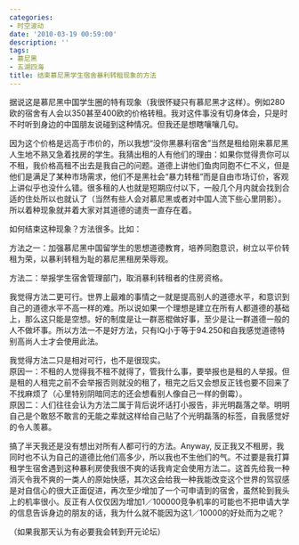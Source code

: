 ```yaml
---
categories:
- 时空波动
date: '2010-03-19 00:59:00'
description: ''
tags:
- 慕尼黑
- 五湖四海
title: 结束慕尼黑学生宿舍暴利转租现象的方法
---
```

据说这是慕尼黑中国学生圈的特有现象（我很怀疑只有慕尼黑才这样）。例如280欧的宿舍有人会以350甚至400欧的价格转租。我对这件事没有切身体会，只是时不时听到身边的中国朋友说碰到这种情况。但我还是想瞎嚷嚷几句。  
  
因为这个价格是远高于市价的，所以我想“没你黑暴利宿舍”当然是租给刚来慕尼黑人生地不熟又急着找房的学生。我猜出租的人有他们的理由：如果你觉得贵你可以不租，我价格高租不出去是我自己的问题。道德上讲他们鱼肉同胞不仁不义，但是他们是满足了某种市场需求，他们不是黑社会“暴力转租”而是自由市场订价，客观上讲似乎也没什么错。很多租的人也就是短期应付以下，一般几个月内就会找到合适的住处所以也就认了（当然有些人会对慕尼黑或者对中国人流下些心里阴影）。所以着种现象就并着大家对其道德的谴责一直存在着。  
  
如何结束这种现象？方法很多。比如：  
  
方法之一：加强慕尼黑中国留学生的思想道德教育，培养同胞意识，树立以平价转租为荣，以暴利转租为耻的慕尼黑租房荣辱观。  
  
方法二：举报学生宿舍管理部门，取消暴利转租者的住房资格。  
  
我觉得方法二更可行。世界上最难的事情之一就是提高别人的道德水平，和意识到自己的道德水平不高一样的难。所以说如果一个理想是建立在所有人都道德的基础上，那么这只能是空想。好的制度是让一群恶棍做好事，至少是让一群道德一般的人不做坏事。所以方法一不是好方法，只有IQ小于等于94\.250和自我感觉道德特别高尚人士才会使用此法。  
  
我觉得方法二只是相对可行，也不是很现实。  
原因一：不租的人觉得我不租不就得了，管我什么事，要举报也是租的人举报。但是租的人租完之前不会举报否则就没的租了，租完之后又会想反正钱也要不回来了不找麻烦了（心里特别阴暗同志的还会想看别人像自己一样的倒霉）。  
原因二：人们往往会认为方法二属于背后说坏话打小报告，非光明磊落之举。明明自己是个敢怒不敢言的无能之辈就这样给自己贴了个光明磊落的标签，自我感觉好的令人羡慕。  
  
搞了半天我还是没有想出对所有人都可行的方法。Anyway, 反正我又不租房，我同时也不认为自己的道德比他们高多少，所以我也不生他们的气。不过要是我打算租学生宿舍遇到这种暴利房使我很不爽的话我肯定会使用方法二。这首先给我一种消灭令我不爽的一类人的原始快感，其次这会给我一种我能改变这个世界的驾驭感是对自信心的很大正面促进，再次至少增加了一个可申请到的宿舍，虽然轮到我头上的机率很小。反正有人仅仅因为增加1／100000竞争机率的可能也不把申请大学的信息告诉身边的朋友的话，我为什么就不能因为这1／10000的好处而为之呢？  
  
（如果我那天认为有必要我会转到开元论坛）  



